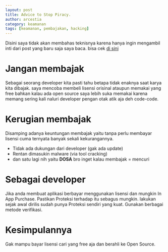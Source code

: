 ```yaml
---
layout: post
title: Advice to Stop Piracy.
author: arcestia
category: keamanan
tags: [keamanan, pembajakan, hacking]
---
```


Disini saya tidak akan membahas teknisnya karena hanya ingin mengambil inti dari post yang baru saja saya baca.
bisa cek [di sini](http://blog.compactbyte.com/2016/08/02/hacking-in-app-purchase/)

# Jangan membajak

Sebagai seorang developer kita pasti tahu betapa tidak enaknya saat karya kita dibajak. saya mencoba membeli lisensi orisinal ataupun memakai yang free bahkan kalau ada open source saya lebih suka memakai karena memang sering kali naluri developer pengan otak atik aja deh code-code.

# Kerugian membajak

Disamping adanya keuntungan membajak yaitu tanpa perlu membayar lisensi cuma ternyata banyak sekali kekurangannya.
- Tidak ada dukungan dari developer (gak ada update)
- Rentan dimasukin malware (via tool cracking)
- dan satu lagi nih yaitu **DOSA** bro inget kalau membajak = mencuri

# Sebagai developer

Jika anda membuat aplikasi berbayar menggunakan lisensi dan mungkin In App Purchase.
Pastikan Proteksi terhadap itu sebagus mungkin. lakukan sejak awal dirilis sudah punya Proteksi sendiri yang kuat. Gunakan berbagai metode verifikasi.

# Kesimpulannya

Gak mampu bayar lisensi cari yang free aja dan berahli ke Open Source.
